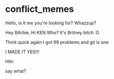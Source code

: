 # conflict_memes

Hello, is it me you're looking for?
Whazzup?

Hey BArbie, Hi KEN
Who? 
It's Britney bitch :D

Think quick
again
I got 99 problems and git is one

I MADE IT YES!!!

Hihi

say what?

